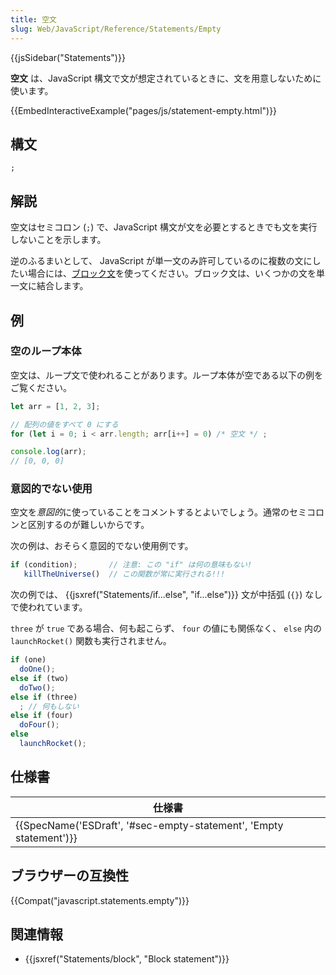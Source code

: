 ```yaml
---
title: 空文
slug: Web/JavaScript/Reference/Statements/Empty
---
```

{{jsSidebar("Statements")}}

**空文** は、JavaScript 構文で文が想定されているときに、文を用意しないために使います。

{{EmbedInteractiveExample("pages/js/statement-empty.html")}}

## 構文

```
;
```

## 解説

空文はセミコロン (`;`) で、JavaScript 構文が文を必要とするときでも文を実行しないことを示します。

逆のふるまいとして、 JavaScript が単一文のみ許可しているのに複数の文にしたい場合には、[ブロック文](/ja/docs/Web/JavaScript/Reference/Statements/block)を使ってください。ブロック文は、いくつかの文を単一文に結合します。

## 例

### 空のループ本体

空文は、ループ文で使われることがあります。ループ本体が空である以下の例をご覧ください。

```js
let arr = [1, 2, 3];

// 配列の値をすべて 0 にする
for (let i = 0; i < arr.length; arr[i++] = 0) /* 空文 */ ;

console.log(arr);
// [0, 0, 0]
```

### 意図的でない使用

空文を*意図的*に使っていることをコメントするとよいでしょう。通常のセミコロンと区別するのが難しいからです。

次の例は、おそらく意図的でない使用例です。

```js example-bad
if (condition);       // 注意: この "if" は何の意味もない!
   killTheUniverse()  // この関数が常に実行される!!!
```

次の例では、 {{jsxref("Statements/if...else", "if...else")}} 文が中括弧 (`{}`) なしで使われています。

`three` が `true` である場合、何も起こらず、 `four` の値にも関係なく、 `else` 内の `launchRocket()` 関数も実行されません。

```js example-bad
if (one)
  doOne();
else if (two)
  doTwo();
else if (three)
  ; // 何もしない
else if (four)
  doFour();
else
  launchRocket();
```

## 仕様書

| 仕様書                                                                                   |
| ---------------------------------------------------------------------------------------- |
| {{SpecName('ESDraft', '#sec-empty-statement', 'Empty statement')}} |

## ブラウザーの互換性

{{Compat("javascript.statements.empty")}}

## 関連情報

- {{jsxref("Statements/block", "Block statement")}}
